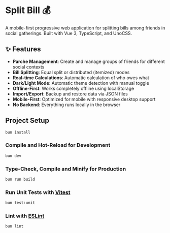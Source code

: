 # Split Bill 💰

A mobile-first progressive web application for splitting bills among friends in social gatherings. Built with Vue 3, TypeScript, and UnoCSS.

## ✨ Features

- **Parche Management**: Create and manage groups of friends for different social contexts
- **Bill Splitting**: Equal split or distributed (itemized) modes
- **Real-time Calculations**: Automatic calculation of who owes what
- **Dark/Light Mode**: Automatic theme detection with manual toggle
- **Offline-First**: Works completely offline using localStorage
- **Import/Export**: Backup and restore data via JSON files
- **Mobile-First**: Optimized for mobile with responsive desktop support
- **No Backend**: Everything runs locally in the browser

## Project Setup

```sh
bun install
```

### Compile and Hot-Reload for Development

```sh
bun dev
```

### Type-Check, Compile and Minify for Production

```sh
bun run build
```

### Run Unit Tests with [Vitest](https://vitest.dev/)

```sh
bun test:unit
```

### Lint with [ESLint](https://eslint.org/)

```sh
bun lint
```

